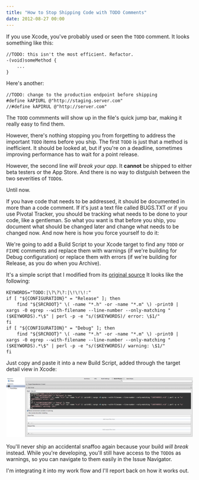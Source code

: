 ```yaml
---
title: "How to Stop Shipping Code with TODO Comments"
date: 2012-08-27 00:00
---
```


<import><p>If you use Xcode, you've probably used or seen the <code>TODO</code> comment. It looks something like this:</p>

<pre><code>//TODO: this isn't the most efficient. Refactor.
-(void)someMethod {
    ...
}
</code></pre>

<p>Here's another:</p>

<pre><code>//TODO: change to the production endpoint before shipping
#define kAPIURL @"http://staging.server.com"
//#define kAPIRUL @"http://server.com"
</code></pre>

<p>The <code>TOOD</code> commments will show up in the file's quick jump bar, making it really easy to find them.</p>

<p>However, there's nothing stopping you from forgetting to address the important <code>TODO</code> items before you ship. The first <code>TODO</code> is just that a method is inefficient. It should be looked at, but if you're on a deadline, sometimes improving performance has to wait for a point release. </p>

<p>However, the second line <em>will break your app</em>. It <strong>cannot</strong> be shipped to either beta testers or the App Store. And there is no way to distguish between the two severities of <code>TODO</code>s.</p>

<p>Until now.</p>

<p>If you have code that needs to be addressed, it should be documented in more than a code comment. If it's just a text file called BUGS.TXT or if you use Pivotal Tracker, you should be tracking what needs to be done to your code, like a gentleman. So what you want is that before you ship, you document what should be changed later and change what needs to be changed now. And now here is how you force yourself to do it:</p>

<p>We're going to add a Build Script to your Xcode target to find any <code>TODO</code> or <code>FIXME</code> comments and replace them with warnings (if we're building for Debug configuration) or replace them with errors (if we're building for Release, as you do when you Archive).</p>

<p>It's a simple script that I modified from its <a href="http://deallocatedobjects.com/posts/show-todos-and-fixmes-as-warnings-in-xcode-4">original source</a> It looks like the following:</p>

<pre><code>KEYWORDS="TODO:|\?\?\?:|\!\!\!:"
if [ "${CONFIGURATION}" = "Release" ]; then
    find "${SRCROOT}" \( -name "*.h" -or -name "*.m" \) -print0 | xargs -0 egrep --with-filename --line-number --only-matching "($KEYWORDS).*\$" | perl -p -e "s/($KEYWORDS)/ error: \$1/"
fi
if [ "${CONFIGURATION}" = "Debug" ]; then
    find "${SRCROOT}" \( -name "*.h" -or -name "*.m" \) -print0 | xargs -0 egrep --with-filename --line-number --only-matching "($KEYWORDS).*\$" | perl -p -e "s/($KEYWORDS)/ warning: \$1/"
fi
</code></pre>

<p>Just copy and paste it into a new Build Script, added through the target detail view in Xcode:</p>
<img src="/img/import/blog/how-to-stop-shipping-code-with-todo-comments/CAE77EC0DCEA4032947915A76A1A1196.png" class="img-responsive"><p>You'll never ship an accidental snaffoo again because your build <em>will break</em> instead. While you're developing, you'll still have access to the <code>TODO</code>s as warnings, so you can navigate to them easily in the Issue Navigator.</p>

<p>I'm integrating it into my work flow and I'll report back on how it works out.</p></import>

<!-- more -->

